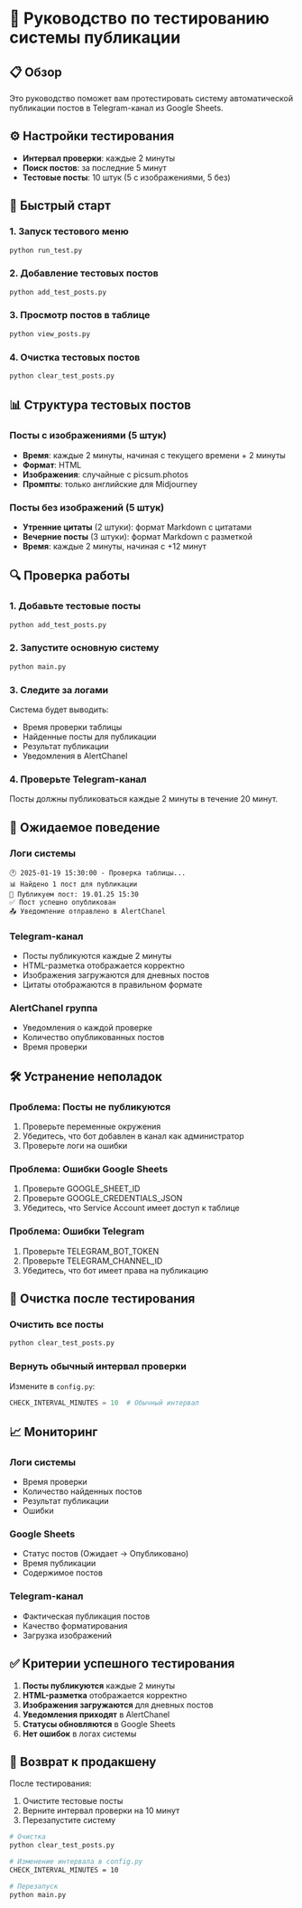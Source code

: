 # 🧪 Руководство по тестированию системы публикации

## 📋 Обзор

Это руководство поможет вам протестировать систему автоматической публикации постов в Telegram-канал из Google Sheets.

## ⚙️ Настройки тестирования

- **Интервал проверки**: каждые 2 минуты
- **Поиск постов**: за последние 5 минут
- **Тестовые посты**: 10 штук (5 с изображениями, 5 без)

## 🚀 Быстрый старт

### 1. Запуск тестового меню
```bash
python run_test.py
```

### 2. Добавление тестовых постов
```bash
python add_test_posts.py
```

### 3. Просмотр постов в таблице
```bash
python view_posts.py
```

### 4. Очистка тестовых постов
```bash
python clear_test_posts.py
```

## 📊 Структура тестовых постов

### Посты с изображениями (5 штук)
- **Время**: каждые 2 минуты, начиная с текущего времени + 2 минуты
- **Формат**: HTML
- **Изображения**: случайные с picsum.photos
- **Промпты**: только английские для Midjourney

### Посты без изображений (5 штук)
- **Утренние цитаты** (2 штуки): формат Markdown с цитатами
- **Вечерние посты** (3 штуки): формат Markdown с разметкой
- **Время**: каждые 2 минуты, начиная с +12 минут

## 🔍 Проверка работы

### 1. Добавьте тестовые посты
```bash
python add_test_posts.py
```

### 2. Запустите основную систему
```bash
python main.py
```

### 3. Следите за логами
Система будет выводить:
- Время проверки таблицы
- Найденные посты для публикации
- Результат публикации
- Уведомления в AlertChanel

### 4. Проверьте Telegram-канал
Посты должны публиковаться каждые 2 минуты в течение 20 минут.

## 📱 Ожидаемое поведение

### Логи системы
```
🕐 2025-01-19 15:30:00 - Проверка таблицы...
📊 Найдено 1 пост для публикации
📝 Публикуем пост: 19.01.25 15:30
✅ Пост успешно опубликован
📤 Уведомление отправлено в AlertChanel
```

### Telegram-канал
- Посты публикуются каждые 2 минуты
- HTML-разметка отображается корректно
- Изображения загружаются для дневных постов
- Цитаты отображаются в правильном формате

### AlertChanel группа
- Уведомления о каждой проверке
- Количество опубликованных постов
- Время проверки

## 🛠️ Устранение неполадок

### Проблема: Посты не публикуются
1. Проверьте переменные окружения
2. Убедитесь, что бот добавлен в канал как администратор
3. Проверьте логи на ошибки

### Проблема: Ошибки Google Sheets
1. Проверьте GOOGLE_SHEET_ID
2. Проверьте GOOGLE_CREDENTIALS_JSON
3. Убедитесь, что Service Account имеет доступ к таблице

### Проблема: Ошибки Telegram
1. Проверьте TELEGRAM_BOT_TOKEN
2. Проверьте TELEGRAM_CHANNEL_ID
3. Убедитесь, что бот имеет права на публикацию

## 🧹 Очистка после тестирования

### Очистить все посты
```bash
python clear_test_posts.py
```

### Вернуть обычный интервал проверки
Измените в `config.py`:
```python
CHECK_INTERVAL_MINUTES = 10  # Обычный интервал
```

## 📈 Мониторинг

### Логи системы
- Время проверки
- Количество найденных постов
- Результат публикации
- Ошибки

### Google Sheets
- Статус постов (Ожидает → Опубликовано)
- Время публикации
- Содержимое постов

### Telegram-канал
- Фактическая публикация постов
- Качество форматирования
- Загрузка изображений

## ✅ Критерии успешного тестирования

1. **Посты публикуются** каждые 2 минуты
2. **HTML-разметка** отображается корректно
3. **Изображения загружаются** для дневных постов
4. **Уведомления приходят** в AlertChanel
5. **Статусы обновляются** в Google Sheets
6. **Нет ошибок** в логах системы

## 🔄 Возврат к продакшену

После тестирования:
1. Очистите тестовые посты
2. Верните интервал проверки на 10 минут
3. Перезапустите систему

```bash
# Очистка
python clear_test_posts.py

# Изменение интервала в config.py
CHECK_INTERVAL_MINUTES = 10

# Перезапуск
python main.py
```
